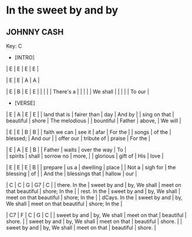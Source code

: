 # In the sweet by and by
##  JOHNNY CASH
Key: C

- [INTRO]

| E | E | E | E |

| E | E | A | A |

| E | B | E | E |
| | | | There's a  |
| | | | We shall | 
| | | | To our | 

- [VERSE]

| E |  A | E | E |
| land that is | fairer than | day | And by | 
| sing on that | beautiful | shore | The melodious | 
| bountiful | Father | above, | We will |


| E | E | B | B |
| faith we can | see it | afar | For the | 
| songs | of the | blessed; | And our |
| offer our | tribute of | praise | For the | 


| E |  A | E | B |
| Father | waits | over the way  | To |  
| spirits | shall | sorrow no | more, | 
| glorious | gift of | His | love  | 


| E | E | E | B |
| prepare | us a | dwelling | place |
| Not a | sigh for | the blessing | of |
| And the | blessings that | hallow  | our |


| C |  C | G | G7 | C |
| there. In the | sweet by and | by, We shall | meet on that beautiful | shore; In the | 
| rest. In the | sweet by and | by, We shall | meet on that beautiful | shore; In the | 
| dCays. In the | sweet by and | by, We shall | meet on that beautiful | shore; In the | 


| C7 | F | C | G | C |
| sweet by and | by,  We shall | meet on that | beautiful | shore. |
| sweet by and | by, We shall | meet on that | beautiful | shore. |
| sweet by and | by, We shall | meet on that | beautiful | shore. |

